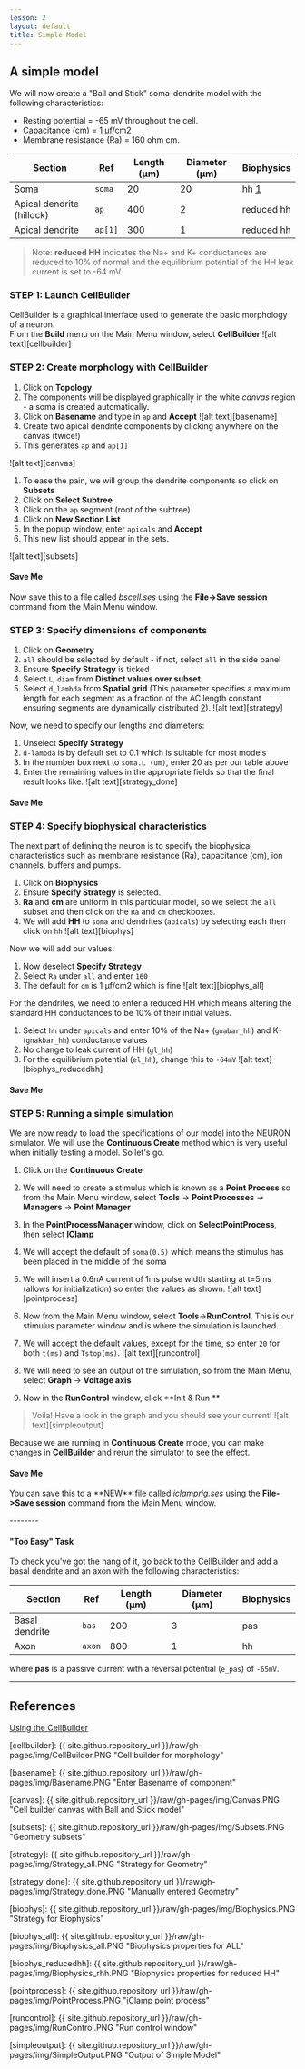 ```yaml
---
lesson: 2
layout: default
title: Simple Model
---
```

## A simple model

We will now create a "Ball and Stick" soma-dendrite model with the following characteristics:

+ Resting potential = -65 mV throughout the cell.
+ Capacitance (cm) = 1 &micro;f/cm2
+ Membrane resistance (Ra) = 160 ohm cm.

| Section | Ref | Length (&micro;m) | Diameter (&micro;m) | Biophysics |
| ---- | ---- | ---- | ---- | ----|
| Soma | `soma` | 20 | 20 | hh [1]|
| Apical dendrite (hillock) | `ap` | 400 | 2 | reduced hh |
| Apical dendrite | `ap[1]` | 300 | 1 | reduced hh |

> Note: **reduced HH** indicates the Na+ and K+ conductances are reduced to 10% of normal and the equilibrium potential of the HH leak current is set to -64 mV.

### STEP 1: Launch CellBuilder

CellBuilder is a graphical interface used to generate the basic morphology of a neuron.  
From the **Build** menu on the Main Menu window, select **CellBuilder**
![alt text][cellbuilder]

### STEP 2: Create morphology with CellBuilder

1. Click on **Topology**
1. The components will be displayed graphically in the white *canvas* region - a soma is created automatically.
1. Click on **Basename** and type in `ap` and **Accept**
![alt text][basename]
1. Create two apical dendrite components by clicking anywhere on the canvas (twice!)
1. This generates `ap` and `ap[1]`

![alt text][canvas]

1. To ease the pain, we will group the dendrite components so click on **Subsets**
1. Click on **Select Subtree**
1. Click on the `ap` segment (root of the subtree)
1. Click on **New Section List**
1. In the popup window, enter `apicals` and **Accept**
1. This new list should appear in the sets.

![alt text][subsets]

<div class="alert alert-info">
<h4>Save Me</h4> <p>Now save this to a file called <em>bscell.ses</em> using the <b>File->Save session</b> command from the Main Menu window.</p>
</div>

### STEP 3: Specify dimensions of components

1. Click on **Geometry**
1. `all` should be selected by default - if not, select `all` in the side panel
1. Ensure **Specify Strategy** is ticked
1. Select `L`, `diam` from **Distinct values over subset**
1. Select `d_lambda` from **Spatial grid** (This parameter specifies a maximum length for each segment as a fraction of the AC length constant ensuring segments are dynamically distributed [2]). 
![alt text][strategy]

Now, we need to specify our lengths and diameters:
1. Unselect **Specify Strategy**
1. `d-lambda` is by default set to 0.1 which is suitable for most models
1. In the number box next to `soma.L (um)`, enter 20 as per our table above
1. Enter the remaining values in the appropriate fields so that the final result looks like:
![alt text][strategy_done]

<div class="alert alert-info">
<h4>Save Me</h4> 
</div>

### STEP 4: Specify biophysical characteristics

The next part of defining the neuron is to specify the biophysical characteristics such as membrane resistance (Ra), capacitance (cm), ion channels, buffers and pumps.

1. Click on **Biophysics**
1. Ensure **Specify Strategy** is selected.
1. **Ra** and **cm** are uniform in this particular model, so we select the `all` subset and then click on the `Ra` and `cm` checkboxes.
1. We will add **HH** to `soma` and dendrites (`apicals`) by selecting each then click on `hh`
![alt text][biophys]

Now we will add our values:
1. Now deselect **Specify Strategy**
1. Select `Ra` under `all` and enter `160`
1. The default for `cm` is 1 &micro;f/cm<super>2</super> which is fine
![alt text][biophys_all]

For the dendrites, we need to enter a reduced HH which means altering the standard HH conductances to be 10% of their initial values.
1. Select `hh` under `apicals` and enter 10% of the Na+ (`gnabar_hh`) and  K+ (`gnakbar_hh`) conductance values
1. No change to leak current of HH (`gl_hh`) 
1. For the equilibrium potential (`el_hh`), change this to `-64mV`
![alt text][biophys_reducedhh]

<div class="alert alert-info">
<h4>Save Me</h4>
</div>

### STEP 5: Running a simple simulation

We are now ready to load the specifications of our model into the NEURON simulator.  We will use the **Continuous Create** method which is very useful when initially testing a model. So let's go.

1. Click on the **Continuous Create**
1. We will need to create a stimulus which is known as a **Point Process** so from the Main Menu window, select **Tools** -> **Point Processes** -> **Managers** -> **Point Manager**
1. In the **PointProcessManager** window, click on **SelectPointProcess**, then select **IClamp**
1. We will accept the default of `soma(0.5)` which means the stimulus has been placed in the middle of the soma
1. We will insert a 0.6nA current of 1ms pulse width starting at t=5ms (allows for initialization) so enter the values as shown.
![alt text][pointprocess]

1. Now from the Main Menu window, select **Tools**->**RunControl**. This is our stimulus parameter window and is where the simulation is launched.
1. We will accept the default values, except for the time, so enter `20` for both `t(ms)` and `Tstop(ms)`.
![alt text][runcontrol]

1. We will need to see an output of the simulation, so from the Main Menu, select **Graph** -> **Voltage axis**
1. Now in the **RunControl** window, click **Init & Run **

> Voila! Have a look in the graph and you should see your current!
> ![alt text][simpleoutput]

Because we are running in **Continuous Create** mode, you can make changes in **CellBuilder** and rerun the simulator to see the effect.

<div class="alert alert-info">
<h4>Save Me</h4> <p>You can save this to a **NEW** file called <em>iclamprig.ses</em> using the <b>File->Save session</b> command from the Main Menu window.</p>
</div>
--------
<div class="alert alert-warning">
<h4>"Too Easy" Task</h4> 
<p>To check you've got the hang of it, go back to the CellBuilder and add a basal dendrite and an axon with the following characteristics:</p>

<table>
  <thead> 
  <tr><th>Section</th><th>Ref</th><th>Length (&micro;m)</th><th>Diameter (&micro;m)</th><th>Biophysics</th></tr>
  </thead>
  <tbody>
  <tr><td>Basal dendrite</td><td><code class="highlighter-rouge">bas</code></td><td>200</td><td>3</td><td>pas</td></tr>
  <tr><td>Axon</td><td><code class="highlighter-rouge">axon</code></td><td>800</td><td>1</td><td>hh</td></tr>
  </tbody>
</table>

<p>where <strong>pas</strong> is a passive current with a reversal potential (<code class="highlighter-rouge">e_pas</code>) of <code class="highlighter-rouge">-65mV</code>.</p>

</div>

--------

## References
[Using the CellBuilder](https://www.neuron.yale.edu/neuron/static/docs/cbtut/main.html)

[1]: http://www.neuron.yale.edu/hg/neuron/nrn/file/d887332b34c3/src/nrnoc/hh.mod
[2]: https://www.neuron.yale.edu/neuron/static/docs/d_lambda/d_lambda.html

[cellbuilder]: {{ site.github.repository_url }}/raw/gh-pages/img/CellBuilder.PNG "Cell builder for morphology"

[basename]: {{ site.github.repository_url }}/raw/gh-pages/img/Basename.PNG "Enter Basename of component"

[canvas]: {{ site.github.repository_url }}/raw/gh-pages/img/Canvas.PNG "Cell builder canvas with Ball and Stick model"

[subsets]: {{ site.github.repository_url }}/raw/gh-pages/img/Subsets.PNG "Geometry subsets"

[strategy]: {{ site.github.repository_url }}/raw/gh-pages/img/Strategy_all.PNG "Strategy for Geometry"

[strategy_done]: {{ site.github.repository_url }}/raw/gh-pages/img/Strategy_done.PNG "Manually entered Geometry"

[biophys]: {{ site.github.repository_url }}/raw/gh-pages/img/Biophysics.PNG "Strategy for Biophysics"

[biophys_all]: {{ site.github.repository_url }}/raw/gh-pages/img/Biophysics_all.PNG "Biophysics properties for ALL"

[biophys_reducedhh]: {{ site.github.repository_url }}/raw/gh-pages/img/Biophysics_rhh.PNG "Biophysics properties for reduced HH"

[pointprocess]: {{ site.github.repository_url }}/raw/gh-pages/img/PointProcess.PNG "iClamp point process"

[runcontrol]: {{ site.github.repository_url }}/raw/gh-pages/img/RunControl.PNG "Run control window"

[simpleoutput]: {{ site.github.repository_url }}/raw/gh-pages/img/SimpleOutput.PNG "Output of Simple Model"
